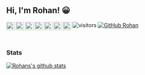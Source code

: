 ## Hi, I'm Rohan! 😀
<a href="https://www.python.org/">
  <img align="left" alt="Python" width="22px" src="https://cdn.jsdelivr.net/npm/simple-icons@3.12.2/icons/python.svg" />
</a>
<a href="https://www.gnu.org/software/bash/">
  <img align="left" alt="Bash" width="22px" src="https://cdn.jsdelivr.net/npm/simple-icons@3.12.2/icons/gnubash.svg" />
</a>
<a href="https://www.jetbrains.com/pycharm/">
  <img align="left" alt="Pycharm" width="22px" src="https://cdn.jsdelivr.net/npm/simple-icons@3.12.2/icons/pycharm.svg" />
</a>
<a href="https://code.visualstudio.com/">
  <img align="left" alt="VSCode" width="22px" src="https://cdn.jsdelivr.net/npm/simple-icons@3.12.2/icons/visualstudiocode.svg" />
</a>
<a href="https://www.microsoft.com/en-us/windows">
  <img align="left" alt="Windows 10" width="22px" src="https://cdn.jsdelivr.net/npm/simple-icons@3.12.2/icons/windows.svg" />
</a>
<a href="https://ubuntu.com/">
  <img align="left" alt="Ubuntu" width="22px" src="https://cdn.jsdelivr.net/npm/simple-icons@3.12.2/icons/ubuntu.svg" />
</a>
<a href="https://flask.palletsprojects.com/en/1.1.x/">
  <img align="left" alt="Flask" width="22px" src="https://cdn.jsdelivr.net/npm/simple-icons@3.12.2/icons/flask.svg" />
</a>

![visitors](https://visitor-badge.glitch.me/badge?page_id=unityrohan.unityrohan)
[![GitHub Rohan](https://img.shields.io/github/followers/UnityRohan?label=follow&style=social)](https://github.com/UnityRohan)

<br>

### Stats
[![Rohans's github stats](https://github-readme-stats.vercel.app/api?username=UnityRohan&show_icons=true&theme=tokyonight)](https://github.com/anuraghazra/github-readme-stats)

